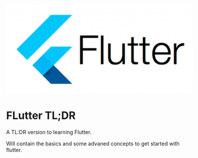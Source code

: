 <img src='artifacts/flutter.png'/>

# FLutter TL;DR

A TL:DR version to learning Flutter.

Will contain the basics and some advaned concepts to get started with flutter.